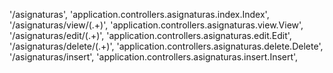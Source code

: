 '/asignaturas', 'application.controllers.asignaturas.index.Index',
'/asignaturas/view/(.+)', 'application.controllers.asignaturas.view.View',
'/asignaturas/edit/(.+)', 'application.controllers.asignaturas.edit.Edit',
'/asignaturas/delete/(.+)', 'application.controllers.asignaturas.delete.Delete',
'/asignaturas/insert', 'application.controllers.asignaturas.insert.Insert',